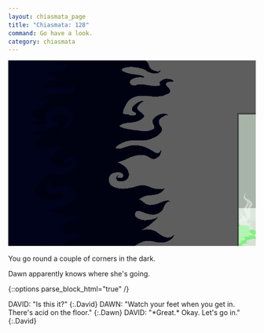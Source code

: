 ```yaml
---
layout: chiasmata_page
title: "Chiasmata: 128"
command: Go have a look.
category: chiasmata
---
```


![128](/chiasmata/images/narrative/127.png)

You go round a couple of corners in the dark.

Dawn apparently knows where she's going.

{::options parse_block_html="true" /}
<div class="dialogue">
DAVID: "Is this it?" 
{:.David}
DAWN: "Watch your feet when you get in. There's acid on the floor." 
{:.Dawn}
DAVID: "*Great.* Okay. Let's go in." 
{:.David}
</div>